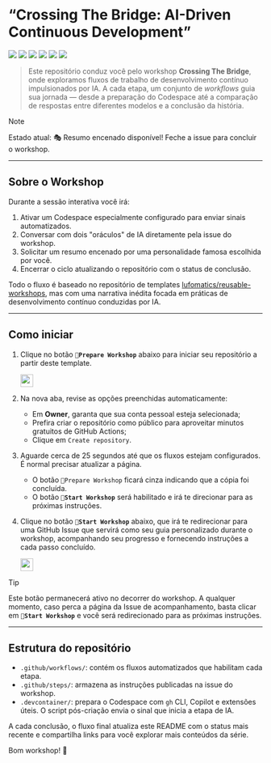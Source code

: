 # “Crossing The Bridge: AI-Driven Continuous Development”

![](https://github.com/moful-tester/workshop-crossing-the-bridgedsdsdd/actions/workflows/0-crossing-prologue.yaml/badge.svg)
![](https://github.com/moful-tester/workshop-crossing-the-bridgedsdsdd/actions/workflows/1-codespace-awakening.yaml/badge.svg)
![](https://github.com/moful-tester/workshop-crossing-the-bridgedsdsdd/actions/workflows/2-summon-first-oracle.yaml/badge.svg)
![](https://github.com/moful-tester/workshop-crossing-the-bridgedsdsdd/actions/workflows/3-call-second-oracle.yaml/badge.svg)
![](https://github.com/moful-tester/workshop-crossing-the-bridgedsdsdd/actions/workflows/4-bridge-synthesis.yaml/badge.svg)
![](https://github.com/moful-tester/workshop-crossing-the-bridgedsdsdd/actions/workflows/5-bridge-farewell.yaml/badge.svg)

> Este repositório conduz você pelo workshop **Crossing The Bridge**, onde exploramos fluxos de trabalho de desenvolvimento contínuo impulsionados por IA.
> A cada etapa, um conjunto de _workflows_ guia sua jornada — desde a preparação do Codespace até a comparação de respostas entre diferentes modelos e a conclusão da história.

> [!NOTE]
> Estado atual: <!--WORKSHOP_STATUS-->🎭 Resumo encenado disponível! Feche a issue para concluir o workshop.<!--END_WORKSHOP_STATUS-->

---

## Sobre o Workshop

Durante a sessão interativa você irá:

1. Ativar um Codespace especialmente configurado para enviar sinais automatizados.
2. Conversar com dois "oráculos" de IA diretamente pela issue do workshop.
3. Solicitar um resumo encenado por uma personalidade famosa escolhida por você.
4. Encerrar o ciclo atualizando o repositório com o status de conclusão.

Todo o fluxo é baseado no repositório de templates [lufomatics/reusable-workshops](https://github.com/lufomatics/reusable-workshops), mas com uma narrativa inédita focada em práticas de desenvolvimento contínuo conduzidas por IA.

---

## Como iniciar

1. Clique no botão **`📠Prepare Workshop`** abaixo para iniciar seu repositório a partir deste template.

   <a id="prepare-workshop">
      <img src="https://img.shields.io/badge/📠_Prepare_Workshop-AAA" height="25pt"/>
   </a>

2. Na nova aba, revise as opções preenchidas automaticamente:

   - Em **Owner**, garanta que sua conta pessoal esteja selecionada;
   - Prefira criar o repositório como público para aproveitar minutos gratuitos de GitHub Actions;
   - Clique em `Create repository`.

3. Aguarde cerca de 25 segundos até que os fluxos estejam configurados. É normal precisar atualizar a página.

   - O botão `📠Prepare Workshop` ficará cinza indicando que a cópia foi concluída.
   - O botão **`🚀Start Workshop`** será habilitado e irá te direcionar para as próximas instruções.

4. Clique no botão **`🚀Start Workshop`** abaixo, que irá te redirecionar para uma GitHub Issue que servirá como seu guia personalizado durante o workshop, acompanhando seu progresso e fornecendo instruções a cada passo concluído.

   <a id="start-workshop" href="https://github.com/moful-tester/workshop-crossing-the-bridgedsdsdd/issues/1">
      <img src="https://img.shields.io/badge/🚀_Continue_Workshop-008000" height="25pt"/>
   </a>

> [!TIP]
> Este botão permanecerá ativo no decorrer do workshop. A qualquer momento, caso perca a página da Issue de acompanhamento, basta clicar em **`🚀Start Workshop`** e você será redirecionado para as próximas instruções.

---

## Estrutura do repositório

- `.github/workflows/`: contém os fluxos automatizados que habilitam cada etapa.
- `.github/steps/`: armazena as instruções publicadas na issue do workshop.
- `.devcontainer/`: prepara o Codespace com `gh` CLI, Copilot e extensões úteis. O script pós-criação envia o sinal que inicia a etapa de IA.

A cada conclusão, o fluxo final atualiza este README com o status mais recente e compartilha links para você explorar mais conteúdos da série.

Bom workshop! 🐬
